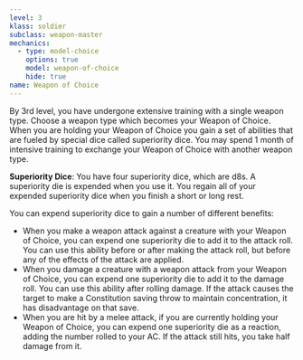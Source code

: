 ```yaml
---
level: 3
klass: soldier
subclass: weapon-master
mechanics:
  - type: model-choice
    options: true
    model: weapon-of-choice
    hide: true
name: Weapon of Choice
---
```

By 3rd level, you have undergone extensive training with a single weapon type. Choose a weapon type which becomes your Weapon of Choice.
When you are holding your Weapon of Choice you gain a set of abilities that are fueled by special dice called superiority dice.
You may spend 1 month of intensive training to exchange your Weapon of Choice with another weapon type.

__Superiority Dice__: You have four superiority dice, which are d8s. A superiority die is expended when you use it.
You regain all of your expended superiority dice when you finish a short or long rest.

You can expend superiority dice to gain a number of different benefits:

* When you make a weapon attack against a creature with your Weapon of Choice, you can expend one superiority die to add
it to the attack roll. You can use this ability before or after making the attack roll, but before any of the effects of
the attack are applied.
* When you damage a creature with a weapon attack from your Weapon of Choice, you can expend one superiority die to add
it to the damage roll. You can use this ability after rolling damage. If the attack causes the target to make a Constitution
saving throw to maintain concentration, it has disadvantage on that save.
* When you are hit by a melee attack, if you are currently holding your Weapon of Choice, you can expend one superiority
die as a reaction, adding the number rolled to your AC. If the attack still hits, you take half damage from it.

